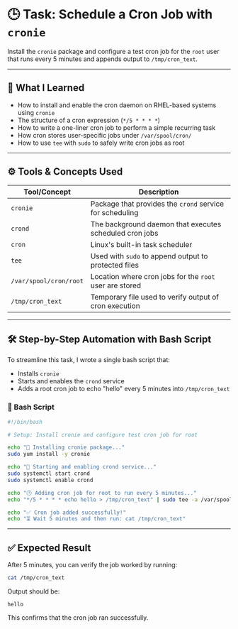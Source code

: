 # 🕒 Task: Schedule a Cron Job with `cronie`

Install the `cronie` package and configure a test cron job for the `root` user that runs every 5 minutes and appends output to `/tmp/cron_text`.

---

## 🧠 What I Learned

- How to install and enable the cron daemon on RHEL-based systems using `cronie`
- The structure of a cron expression (`*/5 * * * *`)
- How to write a one-liner cron job to perform a simple recurring task
- How cron stores user-specific jobs under `/var/spool/cron/`
- How to use `tee` with `sudo` to safely write cron jobs as root

---

## ⚙️ Tools & Concepts Used

| Tool/Concept             | Description                                                  |
|--------------------------|--------------------------------------------------------------|
| `cronie`                 | Package that provides the `crond` service for scheduling     |
| `crond`                  | The background daemon that executes scheduled cron jobs      |
| `cron`                   | Linux's built-in task scheduler                              |
| `tee`                    | Used with `sudo` to append output to protected files         |
| `/var/spool/cron/root`   | Location where cron jobs for the `root` user are stored      |
| `/tmp/cron_text`         | Temporary file used to verify output of cron execution       |

---

## 🛠️ Step-by-Step Automation with Bash Script

To streamline this task, I wrote a single bash script that:

- Installs `cronie`
- Starts and enables the `crond` service
- Adds a root cron job to echo "hello" every 5 minutes into `/tmp/cron_text`

### 📜 Bash Script

```bash
#!/bin/bash

# Setup: Install cronie and configure test cron job for root

echo "🔧 Installing cronie package..."
sudo yum install -y cronie

echo "🚀 Starting and enabling crond service..."
sudo systemctl start crond
sudo systemctl enable crond

echo "🕒 Adding cron job for root to run every 5 minutes..."
echo "*/5 * * * * echo hello > /tmp/cron_text" | sudo tee -a /var/spool/cron/root > /dev/null

echo "✅ Cron job added successfully!"
echo "⏳ Wait 5 minutes and then run: cat /tmp/cron_text"
```

---

## ✅ Expected Result

After 5 minutes, you can verify the job worked by running:

```bash
cat /tmp/cron_text
```

Output should be:

```text
hello
```

This confirms that the cron job ran successfully.

